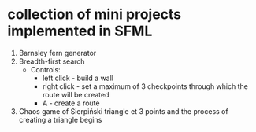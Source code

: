 # collection of mini projects implemented in SFML
1. Barnsley fern generator
2. Breadth-first search
   - Controls:
       - left click - build a wall
       - right click - set a maximum of 3 checkpoints through which the route will be created
       - A - create a route
3. Chaos game of Sierpiński triangle
    et 3 points and the process of creating a triangle begins
